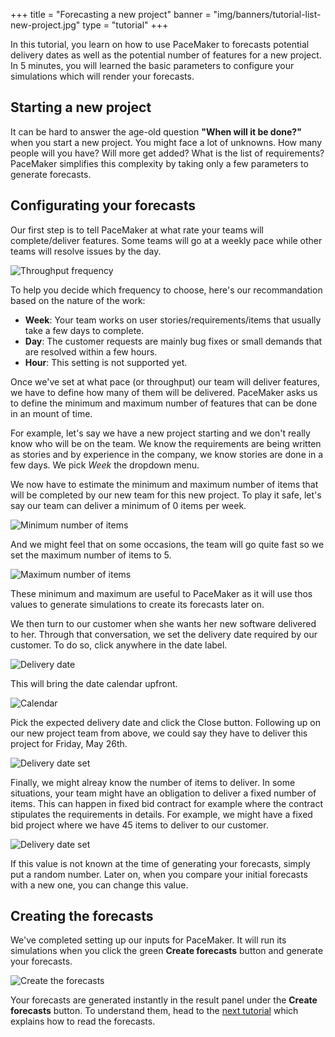 +++
title = "Forecasting a new project"
banner = "img/banners/tutorial-list-new-project.jpg"
type = "tutorial"
+++

In this tutorial, you learn on how to use PaceMaker to forecasts potential delivery dates as well as the potential number of features for a new project. In 5 minutes, you will learned the basic parameters to configure your simulations which will render your forecasts.

<!--more--> 

## Starting a new project

It can be hard to answer the age-old question **"When will it be done?"** when you start a new project. You might face a lot of unknowns. How many people will you have? Will more get added? What is the list of requirements? PaceMaker simplifies this complexity by taking only a few parameters to generate forecasts.

## Configurating your forecasts

Our first step is to tell PaceMaker at what rate your teams will complete/deliver features. Some teams will go at a weekly pace while other teams will resolve issues by the day.

![Throughput frequency](/img/tutorials/np-throughput-frequency.png)

 To help you decide which frequency to choose, here's our recommandation based on the nature of the work:

* **Week**: Your team works on user stories/requirements/items that usually take a few days to complete.
* **Day**: The customer requests are mainly bug fixes or small demands that are resolved within a few hours.
* **Hour**: This setting is not supported yet. 

Once we've set at what pace (or throughput) our team will deliver features, we have to define how many of them will be delivered. PaceMaker asks us to define the minimum and maximum number of features that can be done in an mount of time.

For example, let's say we have a new project starting and we don't really know who will be on the team. We know the requirements are being written as stories and by experience in the company, we know stories are done in a few days. We pick *Week* the dropdown menu.

We now have to estimate the minimum and maximum number of items that will be completed by our new team for this new project. To play it safe, let's say our team can deliver a minimum of 0 items per week.

![Minimum number of items](/img/tutorials/np-minimum-features.png)

And we might feel that on some occasions, the team will go quite fast so we set the maximum number of items to 5.

![Maximum number of items](/img/tutorials/np-maximum-features.png)

These minimum and maximum are useful to PaceMaker as it will use thos values to generate simulations to create its forecasts later on.

We then turn to our customer when she wants her new software delivered to her. Through that conversation, we set the delivery date required by our customer. To do so, click anywhere in the date label.

![Delivery date](/img/tutorials/np-date-label.png)

This will bring the date calendar upfront.

![Calendar](/img/tutorials/np-calendar.png)

Pick the expected delivery date and click the Close button. Following up on our new project team from above, we could say they have to deliver this project for Friday, May 26th.

![Delivery date set](/img/tutorials/np-date-label-set.png)

Finally, we might alreay know the number of items to deliver. In some situations, your team might have an obligation to deliver a fixed number of items. This can happen in fixed bid contract for example where the contract stipulates the requirements in details. For example, we might have a fixed bid project where we have 45 items to deliver to our customer.

![Delivery date set](/img/tutorials/np-number-items.png)

If this value is not known at the time of generating your forecasts, simply put a random number. Later on, when you compare your initial forecasts with a new one, you can change this value.

## Creating the forecasts

We've completed setting up our inputs for PaceMaker. It will run its simulations when you click the green **Create forecasts** button and generate your forecasts.  

![Create the forecasts](/img/tutorials/create-forecasts-btn.png)

Your forecasts are generated instantly in the result panel under the **Create forecasts** button. To understand them, head to the [next tutorial](/understand-forecasts/) which explains how to read the forecasts.